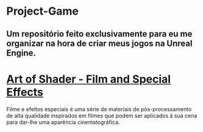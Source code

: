 # Project-Game
Um repositório feito exclusivamente para eu me organizar na hora de criar meus jogos na Unreal Engine.
---
<div>
  <h1>
    <a href="https://www.unrealengine.com/marketplace/en-US/product/art-of-shader-film-and-special-effects" target="_blank">
      Art of Shader - Film and Special Effects
    </a>
  </h1>
  <p>
  Filme e efeitos especiais é uma série de materiais de pós-processamento de alta qualidade inspirados em filmes que podem ser aplicados à sua cena para dar-lhe uma aparência cinematográfica.
  </p>
</div>

